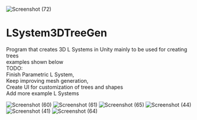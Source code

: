 ![Screenshot (72)](https://user-images.githubusercontent.com/37704804/111405796-5dac8f00-868e-11eb-82d5-dd5578375999.png)


# LSystem3DTreeGen
Program that creates 3D L Systems in Unity mainly to be used for creating trees <br />
examples shown below <br />
TODO:<br />
  Finish Parametric L System,<br />
  Keep improving mesh generation,<br />
  Create UI for customization of trees and shapes<br />
  Add more example L Systems <br />
  
![Screenshot (60)](https://user-images.githubusercontent.com/37704804/111038543-84dd3500-83de-11eb-8193-89a0dd2164ac.png)
![Screenshot (61)](https://user-images.githubusercontent.com/37704804/111038547-873f8f00-83de-11eb-81a5-2514664a0cc5.png)
![Screenshot (65)](https://user-images.githubusercontent.com/37704804/111038549-89a1e900-83de-11eb-9d7e-180c2d843894.png)
![Screenshot (44)](https://user-images.githubusercontent.com/37704804/111038555-8d357000-83de-11eb-805f-b13cb2427253.png)
![Screenshot (41)](https://user-images.githubusercontent.com/37704804/111038557-8e669d00-83de-11eb-81cc-4763b5c8086f.png)
![Screenshot (64)](https://user-images.githubusercontent.com/37704804/111038566-94f51480-83de-11eb-9434-3e1c859d978f.png)
